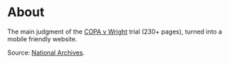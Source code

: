 # About

The main judgment of the [COPA v Wright](https://caselaw.nationalarchives.gov.uk/ewhc/ch/2024/1198) trial (230+ pages), turned into a mobile friendly website.

Source: [National Archives](https://caselaw.nationalarchives.gov.uk/ewhc/ch/2024/1198).